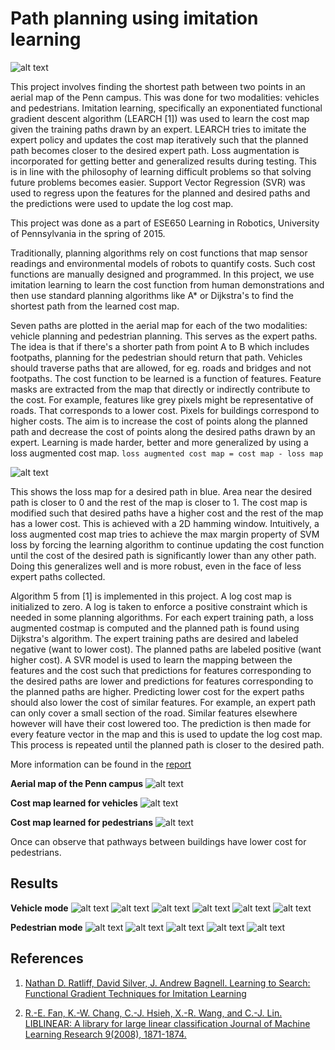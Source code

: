 # Path planning using imitation learning

![alt text](./results/results_veh/veh_1.png)

This project involves finding the shortest path between two points in an aerial map of the Penn campus. This was done for two modalities: vehicles and pedestrians. Imitation learning, specifically an exponentiated functional gradient descent algorithm (LEARCH [1]) was used to learn the cost map given the training paths drawn by an expert. LEARCH tries to imitate the expert policy and updates the cost map iteratively such that the planned path becomes closer to the desired expert path. Loss augmentation is incorporated for getting better and generalized results during testing. This is in line with the philosophy of learning difficult problems so that solving future problems becomes easier. Support Vector Regression (SVR) was used to regress upon the features for the planned and desired paths and the predictions were used to update the log cost map.

This project was done as a part of ESE650 Learning in Robotics, University of Pennsylvania in the spring of 2015.

Traditionally, planning algorithms rely on cost functions that map sensor readings and environmental models of robots to quantify costs. Such cost functions are manually designed and programmed. In this project, we use imitation learning to learn the cost function from human demonstrations and then use standard planning algorithms like A\* or Dijkstra's to find the shortest path from the learned cost map.

Seven paths are plotted in the aerial map for each of the two modalities: vehicle planning and pedestrian planning. This serves as the expert paths. The idea is that if there's a shorter path from point A to B which includes footpaths, planning for the pedestrian should return that path. Vehicles should traverse paths that are allowed, for eg. roads and bridges and not footpaths.
The cost function to be learned is a function of features. Feature masks are extracted from the map that directly or indirectly contribute to the cost. For example, features like grey pixels might be representative of roads. That corresponds to a lower cost. Pixels for buildings correspond to higher costs.
The aim is to increase the cost of points along the planned path and decrease the cost of points along the desired paths drawn by an expert.
Learning is made harder, better and more generalized by using a loss augmented cost map.
`loss augmented cost map = cost map - loss map`

![alt text](./plots/lossMap.png "loss map")

This shows the loss map for a desired path in blue. Area near the desired path is closer to 0 and the rest of the map is closer to 1. The cost map is modified such that desired paths have a higher cost and the rest of the map has a lower cost. This is achieved with a 2D hamming window.
Intuitively, a loss augmented cost map tries to achieve the max margin property of SVM loss by forcing the learning algorithm to continue updating the cost function until the cost of the desired path is significantly lower than any other path. Doing this generalizes well and is more robust, even in the face of less expert paths collected.

Algorithm 5 from [1] is implemented in this project. A log cost map is initialized to zero. A log is taken to enforce a positive constraint which is needed in some planning algorithms. For each expert training path, a loss augmented costmap is computed and the planned path is found using Dijkstra's algorithm. The expert training paths are desired and labeled negative (want to lower cost). The planned paths are labeled positive (want higher cost). A SVR model is used to learn the mapping between the features and the cost such that predictions for features corresponding to the desired paths are lower and predictions for features corresponding to the planned paths are higher. Predicting lower cost for the expert paths should also lower the cost of similar features. For example, an expert path can only cover a small section of the road. Similar features elsewhere however will have their cost lowered too. The prediction is then made for every feature vector in the map and this is used to update the log cost map. This process is repeated until the planned path is closer to the desired path.


More information can be found in the [report](./report/project5.pdf)


**Aerial map of the Penn campus**
![alt text](aerial_resize.jpg)

**Cost map learned for vehicles**
![alt text](./plots/costMapVeh.png)

**Cost map learned for pedestrians**
![alt text](./plots/costMapPed.png)

Once can observe that pathways between buildings have lower cost for pedestrians.


## Results

**Vehicle mode**
![alt text](./results/results_veh/veh_1.png)
![alt text](./results/results_veh/veh_2.png)
![alt text](./results/results_veh/veh_3.png)
![alt text](./results/results_veh/vehProb_1.png)
![alt text](./results/results_veh/vehProb_2.png)
![alt text](./results/results_veh/veh_5.png)

**Pedestrian mode**
![alt text](./results/results_ped/ped_1.png)
![alt text](./results/results_ped/ped_3.png)
![alt text](./results/results_ped/ped_5.png)
![alt text](./results/results_ped/pedProb_1.png)
![alt text](./results/results_ped/ped_6.png)



## References

1. [Nathan D. Ratliff, David Silver, J. Andrew Bagnell. Learning to Search: Functional Gradient Techniques for Imitation Learning](https://www.ri.cmu.edu/pub_files/2009/7/learch.pdf)

2. [R.-E. Fan, K.-W. Chang, C.-J. Hsieh, X.-R. Wang, and C.-J. Lin. LIBLINEAR: A library for large linear classification Journal of Machine Learning Research 9(2008), 1871-1874.](https://www.csie.ntu.edu.tw/~cjlin/liblinear/)
